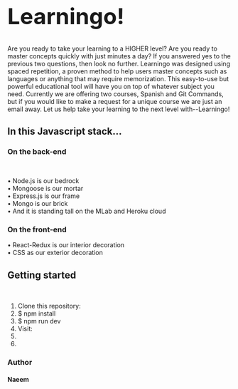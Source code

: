 <h1 style="font-size: 50px">Learningo!</h1>


Are you ready to take your learning to a HIGHER level? Are you ready to master concepts quickly with just minutes a day? If you answered yes to the previous two questions, then look no further. Learningo was designed using spaced repetition, a proven method to help users master concepts such as languages or anything that may require memorization. This easy-to-use but powerful educational tool will have you on top of whatever subject you need. Currently we are offering two courses, Spanish and Git Commands, but if you would like to make a request for a unique course we are just an email away. Let us help take your learning to the next level with--Learningo!


<h2>In this Javascript stack…</h2>

<h3>On the back-end</h3><br>

• Node.js is our bedrock<br>
•	Mongoose is our mortar<br>
•	Express.js is our frame<br>
•	Mongo is our brick<br>
•	And it is standing tall on the MLab and Heroku cloud<br> 

<h3>On the front-end</h3>
•	React-Redux is our interior decoration<br>
•	CSS as our exterior decoration<br>

<h2>Getting started</h2><br>

1.	Clone this repository: <br>
2.	$ npm install<br>
3.	$ npm run dev<br>
4.	Visit: <br>
5.	<br>
6.	<br>





<h3>Author</h3>
<h4>Naeem</h4>


